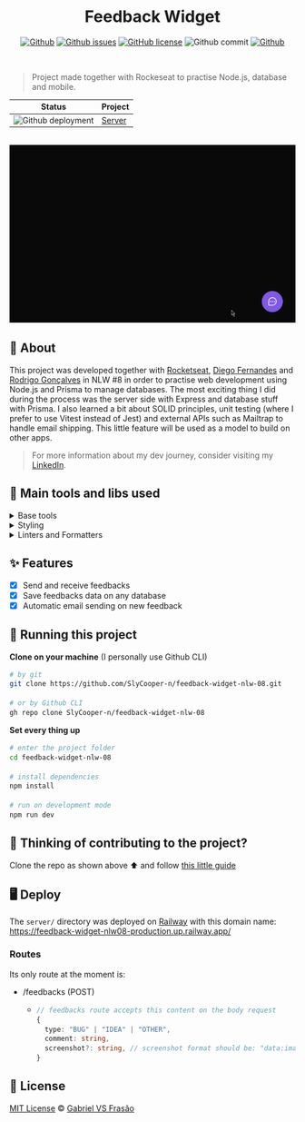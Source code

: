 <div align="center">

# Feedback Widget

[![Github](https://img.shields.io/badge/Gabe%20Frasz-Feedback%20Widget-gold?style=flat-square)](https://github.com/SlyCooper-n)
[![Github issues](https://img.shields.io/github/issues/SlyCooper-n/feedback-widget-nlw-08?color=red&style=flat-square)](https://github.com/SlyCooper-n/feedback-widget-nlw-08/issues)
[![GitHub license](https://img.shields.io/github/license/SlyCooper-n/feedback-widget-nlw-08?color=green&style=flat-square)](https://github.com/SlyCooper-n/feedback-widget-nlw-08/blob/main/LICENSE)
![Github commit](https://img.shields.io/github/last-commit/SlyCooper-n/feedback-widget-nlw-08?color=blue&style=flat-square)
[![Github](https://img.shields.io/badge/-Rockeseat-purple?style=flat-square)](https://github.com/Rocketseat)

</div>

<br />

> Project made together with Rockeseat to practise Node.js, database and mobile.

| Status | Project |
| --- | --- |
| ![Github deployment](https://img.shields.io/github/deployments/slycooper-n/feedback-widget-nlw-08/production?label=railway&logo=railway&logoColor=white) | [Server](https://feedback-widget-nlw08-production.up.railway.app/) |

<br />

<div align="center"><img alt="Feedback Widget working" src="./_docs/feedback-widget-opening.gif" /></div>

## :pushpin: About

This project was developed together with [Rocketseat](https://github.com/Rocketseat), [Diego Fernandes](https://github.com/diego3g) and [Rodrigo Gonçalves](https://github.com/rodrigorgtic) in NLW #8 in order to practise web development using Node.js and Prisma to manage databases. The most exciting thing I did during the process was the server side with Express and database stuff with Prisma. I also learned a bit about SOLID principles, unit testing (where I prefer to use Vitest instead of Jest) and external APIs such as Mailtrap to handle email shipping. This little feature will be used as a model to build on other apps.

> For more information about my dev journey, consider visiting my [LinkedIn](https://linkedin.com/in/gabriel-vs-frasao).

## :hammer: Main tools and libs used

<details>
<summary>
Base tools
</summary>

- [Vite](https://vitejs.dev/)
- [React](https://reactjs.org/)
- [React Native](https://reactnative.dev/)
- [Node.js](https://nodejs.org/en/)
- [Express](http://expressjs.com/)
- [TypeScript](https://www.typescriptlang.org/)
- [Prisma](https://www.prisma.io/)

</details>

<details>
<summary>
Styling
</summary>

- [Tailwind CSS](https://tailwindcss.com/)
- [Phosphor Icons](https://phosphoricons.com/)

</details>

<details>
<summary>
Linters and Formatters
</summary>

- [Prettier](https://prettier.io/)
- [.editorConfig](https://editorconfig.org/)

</details>

## :sparkles: Features

- [x] Send and receive feedbacks
- [x] Save feedbacks data on any database
- [x] Automatic email sending on new feedback

## :rocket: Running this project

**Clone on your machine** (I personally use Github CLI)

```bash
# by git
git clone https://github.com/SlyCooper-n/feedback-widget-nlw-08.git

# or by Github CLI
gh repo clone SlyCooper-n/feedback-widget-nlw-08
```

**Set every thing up**

```bash
# enter the project folder
cd feedback-widget-nlw-08

# install dependencies
npm install

# run on development mode
npm run dev
```

## :brain: Thinking of contributing to the project?

Clone the repo as shown above :arrow_up: and follow [this little guide](https://github.com/SlyCooper-n/feedback-widget-nlw-08/blob/main/_docs/CONTRIBUTING.md)

## :desktop_computer: Deploy

The `server/` directory was deployed on [Railway](https://railway.app/) with this domain name: <https://feedback-widget-nlw08-production.up.railway.app/>

### Routes

Its only route at the moment is:

- /feedbacks (POST)

  - ```ts
    // feedbacks route accepts this content on the body request
    {
      type: "BUG" | "IDEA" | "OTHER",
      comment: string,
      screenshot?: string, // screenshot format should be: "data:image/png;base64," + <base64_image>
    }
    ```

## :memo: License

[MIT License](https://github.com/SlyCooper-n/feedback-widget-nlw-08/blob/main/LICENSE) &copy; [Gabriel VS Frasão](https://github.com/SlyCooper-n)
